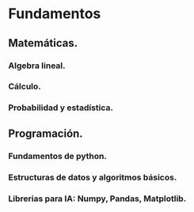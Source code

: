 # Fundamentos
## Matemáticas. 

### Algebra lineal. 

### Cálculo.

### Probabilidad y estadística. 


## Programación.

### Fundamentos de python. 

### Estructuras de datos y algoritmos básicos. 

### Librerias para IA: Numpy, Pandas, Matplotlib. 